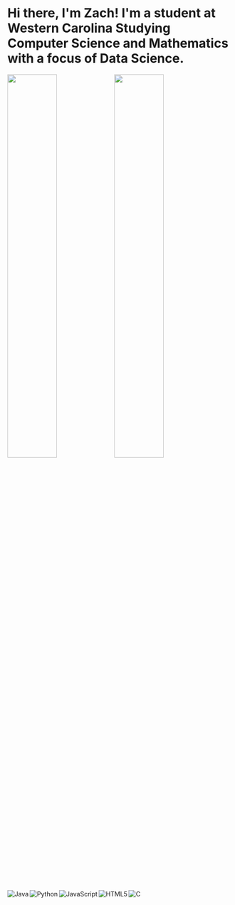 # Hi there, I'm Zach! I'm a student at Western Carolina Studying Computer Science and Mathematics with a focus of Data Science.

<img align="left" width="47%" src = "https://github-readme-stats.vercel.app/api?username=zteanes&show_icons=true&theme=tokyonight" />
<img align="left" width="47%" src = "https://github-readme-stats.vercel.app/api/top-langs/?username=zteanes&layout=compact" />

[//]: # (Languages)
<img align="left" alt="Java" src="https://img.shields.io/badge/java-%23ED8B00.svg?style=for-the-badge&logo=java&logoColor=white"/>
<img align="left" alt="Python" src="https://img.shields.io/badge/python-3670A0?style=for-the-badge&logo=python&logoColor=ffdd54"/>
<img align="left" alt="JavaScript" src="https://img.shields.io/badge/javascript-%23323330.svg?style=for-the-badge&logo=javascript&logoColor=%23F7DF1E"/>
<img align="left" alt="HTML5" src="https://img.shields.io/badge/html5-%23E34F26.svg?style=for-the-badge&logo=html5&logoColor=white"/>
<img align="left" alt="C" src="https://img.shields.io/badge/c-%2300599C.svg?style=for-the-badge&logo=c&logoColor=white"/>
